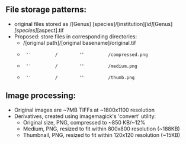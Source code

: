 File storage patterns:
----------------------
- original files stored as /[Genus] [species]/[institution]_[id]_[Genus]_[species]_[aspect].tif
- Proposed: store files in corresponding directories:
  - /[original path]/[original basename]/original.tif
  -      ''         /        ''         /compressed.png
  -      ''         /        ''         /medium.png
  -      ''         /        ''         /thumb.png


Image processing:
-----------------
+ Original images are ~7MB TIFFs at ~1800x1100 resolution
+ Derivatives, created using imagemagick's 'convert' utility:
  + Original size, PNG, compressed to ~850 KB/~12%
  + Medium, PNG, resized to fit within 800x800 resolution (~188KB)
  + Thumbnail, PNG, resized to fit within 120x120 resolution (~15KB)
